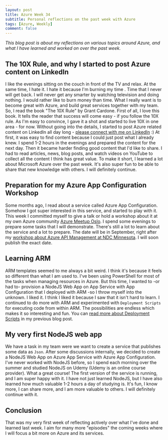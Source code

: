 ```yaml
---
layout: post
title: Azure Week 34
subtitle: Personal reflections on the past week with Azure
tags: [Azure, Weekly]
comment: false
---
```


*This blog post is about my reflections on various topics around Azure, and what I have learned and worked on over the past week.*

## The 10X Rule, and why I started to post Azure content on LinkedIn

I like the evenings sitting on the couch in front of the TV and relax. At the same time, I hate it. I hate it because I'm burning my time . Time that I never will get back. I will never get any smarter by watching television and doing nothing. I would rather like to burn money than time. What I really want is to become great with Azure, and build great services together with my team. So, I read the book "The 10X Rule" by Grant Cardone. First of all, I love this book. It tells the reader that success will come easy - if you follow the 10X rule. As I'm easy to convince, I gave it a shot and started to live 10X in one area - for now. Without going into the details, I started to post Azure related content on LinkedIn all day long - [please connect with me on LinkedIn](https://www.linkedin.com/in/svenmalvik/) :) At first, it was easy to find content because I could just post what I already knew. I spend 1-2 hours in the evenings and prepared the content for the next day. Then it became harder finding good content that I'd like to share. I had to read articles, news, blog posts, and watch videos on YouTube to collect all the content I think has great value. To make it short, I learned a lot about Microsoft Azure over the past week. It's also super fun to be able to share that new knowledge with others. I will definitely continue.

## Preparation for my Azure App Configuration Workshop

Some months ago, I read about a service called Azure App Configuration. Somehow I got super interested in this service, and started to play with it. This week I committed myself to give a talk or hold a workshop about it at my own Azure community [Azure Meetup Oslo](https://www.meetup.com/azure-meetup-oslo). I spend some evenings to prepare some tasks that I will demonstrate. There's still a lot to learn about the service and a lot to prepare. The date will be in September, right after my [workshop about Azure API Management at NDC Minnesota](https://ndcminnesota.com/agenda/understanding-azure-api-management-0q6n/0uys1pr1ayv). I will soon publish the exact date.

## Learning ARM

ARM templates seemed to me always a bit weird. I think it's because it feels so different than what I am used to. I've been using PowerShell for most of the tasks when managing resources in Azure. But this time, I wanted to -or had to- provision a NodeJS Web App on App Service with App Configuration that I deployed with ARM -so I throw myself into the unknown. I liked it. I think I liked it because I saw that it isn't hard to learn. I continued to do more with ARM and experimented with `Deployment Scripts` for executing code from within ARM. The possibilities are endless which makes it so interesting and fun. You can [read more about Deployment Scripts](https://www.svenmalvik.com/azure-arm-deployscript/) in my previous blog post.

## My very first NodeJS web app

We have a task in my team were we want to create a service that publishes some data as `Json`. After some discussions internally, we decided to create a NodeJS Web App on Azure App Service with Azure App Configuration. I've never worked with NodeJS before, so I spend each morning over the summer and studied NodeJS on Udemy (Udemy is an online course provider). What a great course! The first version of the service is running, and I am super happy with it. I have not just learned NodeJS, but I have also learned how much valuable 1-2 hours a day of studying is. It's fun, I know more, I can share more, and I am more valuable to others. I will definitely continue with it.

## Conclusion

That was my very first week of reflecting actively over what I've done and learned last week. I aim for many more "episodes" the coming weeks where I will focus a bit more on Azure and its services.
